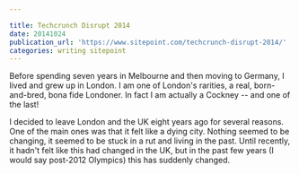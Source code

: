 ```yaml
---

title: Techcrunch Disrupt 2014
date: 20141024
publication_url: 'https://www.sitepoint.com/techcrunch-disrupt-2014/'
categories: writing sitepoint
---
```


Before spending seven years in Melbourne and then moving to Germany, I lived and grew up in London. I am one of London's rarities, a real, born-and-bred, bona fide Londoner. In fact I am actually a Cockney -- and one of the last!

I decided to leave London and the UK eight years ago for several reasons. One of the main ones was that it felt like a dying city. Nothing seemed to be changing, it seemed to be stuck in a rut and living in the past. Until recently, it hadn't felt like this had changed in the UK, but in the past few years (I would say post-2012 Olympics) this has suddenly changed.

